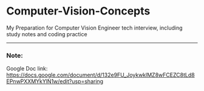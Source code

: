 # Computer-Vision-Concepts
My Preparation for Computer Vision Engineer tech interview, including study notes and coding practice

-----
### Note:
Google Doc link: https://docs.google.com/document/d/132e9FU_JoykwklMZ8wFCEZC8tLd8EPnwPXXMYkYlN1w/edit?usp=sharing

